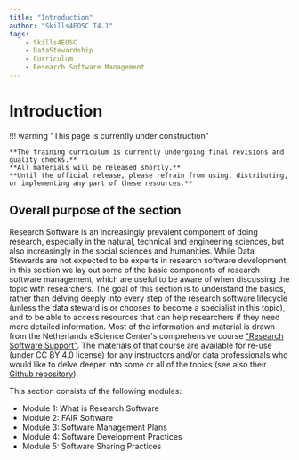 ```yaml
---
title: "Introduction"
author: "Skills4EOSC T4.1"
tags:
    - Skills4EOSC
    - DataStewardship
    - Curriculum
    - Research Software Management
---
```


# Introduction

!!! warning "This page is currently under construction"

    **The training curriculum is currently undergoing final revisions and quality checks.**
    **All materials will be released shortly.**
    **Until the official release, please refrain from using, distributing, or implementing any part of these resources.**


## Overall purpose of the section

Research Software is an increasingly prevalent component of doing research, especially in the natural, technical and engineering sciences, but also increasingly in the social sciences and humanities. While Data Stewards are not expected to be experts in research software development, in this section we lay out some of the basic components of research software management, which are useful to be aware of when discussing the topic with researchers. The goal of this section is to understand the basics, rather than delving deeply into every step of the research software lifecycle (unless the data steward is or chooses to become a specialist in this topic), and to be able to access resources that can help researchers if they need more detailed information. Most of the information and material is drawn from the Netherlands eScience Center's comprehensive course ["Research Software Support"](https://esciencecenter-digital-skills.github.io/research-software-support/). The materials of that course are available for re-use (under CC BY 4.0 license) for any instructors and/or data professionals who would like to delve deeper into some or all of the topics (see also their [Github repository](https://github.com/esciencecenter-digital-skills/research-software-support)).

This section consists of the following modules:

- Module 1: What is Research Software
- Module 2: FAIR Software
- Module 3: Software Management Plans
- Module 4: Software Development Practices
- Module 5: Software Sharing Practices
